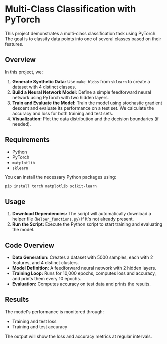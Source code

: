 
# Multi-Class Classification with PyTorch

This project demonstrates a multi-class classification task using PyTorch. The goal is to classify data points into one of several classes based on their features.

## Overview

In this project, we:
1. **Generate Synthetic Data:** Use `make_blobs` from `sklearn` to create a dataset with 4 distinct classes.
2. **Build a Neural Network Model:** Define a simple feedforward neural network using PyTorch with two hidden layers.
3. **Train and Evaluate the Model:** Train the model using stochastic gradient descent and evaluate its performance on a test set. We calculate the accuracy and loss for both training and test sets.
4. **Visualization:** Plot the data distribution and the decision boundaries (if needed).

## Requirements

- Python
- PyTorch
- `matplotlib`
- `sklearn`

You can install the necessary Python packages using:

```bash
pip install torch matplotlib scikit-learn
```

## Usage

1. **Download Dependencies:** The script will automatically download a helper file (`helper_functions.py`) if it's not already present.
2. **Run the Script:** Execute the Python script to start training and evaluating the model.

## Code Overview

- **Data Generation:** Creates a dataset with 5000 samples, each with 2 features, and 4 distinct clusters.
- **Model Definition:** A feedforward neural network with 2 hidden layers.
- **Training Loop:** Runs for 10,000 epochs, computes loss and accuracy, and prints them every 10 epochs.
- **Evaluation:** Computes accuracy on test data and prints the results.

## Results

The model's performance is monitored through:
- Training and test loss
- Training and test accuracy

The output will show the loss and accuracy metrics at regular intervals.

